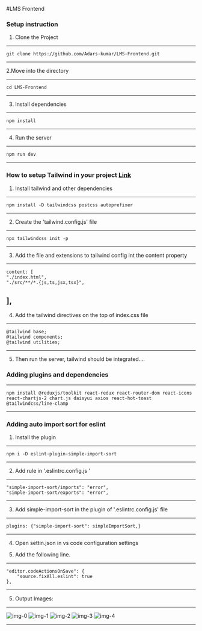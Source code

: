 #LMS Frontend

### Setup instruction

1. Clone the Project

-----
    git clone https://github.com/Adars-kumar/LMS-Frontend.git
-----

2.Move into the directory

-----
    cd LMS-Frontend
-----

3. Install dependencies

-----
    npm install
-----

4. Run the server

-----
    npm run dev
-----


### How to setup Tailwind in your project [Link](https://tailwindcss.com/docs/guides/vite)

1. Install tailwind and other dependencies
-----
    npm install -D tailwindcss postcss autoprefixer
-----

2. Create the 'tailwind.config.js' file
-----
    npx tailwindcss init -p
-----

3. Add the file and extensions to tailwind config int the content property
-----
    content: [
    "./index.html",
    "./src/**/*.{js,ts,jsx,tsx}",
  ],
-----

4. Add the tailwind directives on the top of index.css file
-----
    @tailwind base;
    @tailwind components;
    @tailwind utilities;
-----

5. Then run the server, tailwind should be integrated....


### Adding plugins and dependencies

-----
    npm install @reduxjs/toolkit react-redux react-router-dom react-icons react-chartjs-2 chart.js daisyui axios react-hot-toast @tailwindcss/line-clamp
-----

### Adding auto import sort for eslint

1. Install the plugin
-----
    npm i -D eslint-plugin-simple-import-sort   
-----

2. Add rule in '.eslintrc.config.js '
-----
    "simple-import-sort/imports": "error",
    "simple-import-sort/exports": "error",
-----

3. Add simple-import-sort in the plugin of '.eslintrc.config.js' file
-----
    plugins: {"simple-import-sort": simpleImportSort,}
-----

4. Open settin.json in vs code configuration settings

5. Add the following line.
-----
    "editor.codeActionsOnSave": {
        "source.fixAll.eslint": true
    },
-----

5. Output Images: 
-----

   ![img-0](https://github.com/user-attachments/assets/dee54fd7-1fdb-4902-a112-58cd0d9f4fdf)
   ![img-1](https://github.com/user-attachments/assets/57f77b78-1c54-4e5e-8952-e99b144656cb)
   ![img-2](https://github.com/user-attachments/assets/f767a893-b922-4b90-afd9-c4e4865c43fb)
   ![img-3](https://github.com/user-attachments/assets/67eb9b1a-0edb-448b-85b8-e7d8782b3063)
   ![img-4](https://github.com/user-attachments/assets/80a5a83c-21b5-4ac3-881a-8a85559d13cc)

-----
